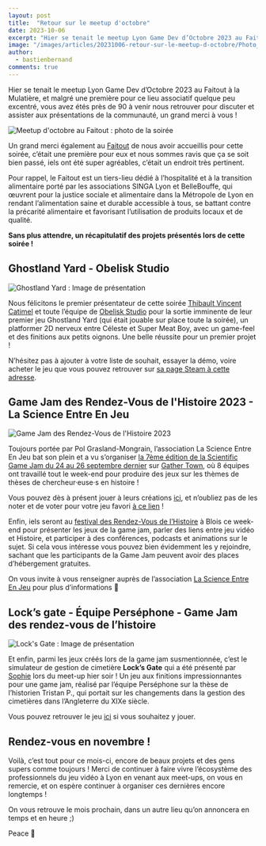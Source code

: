 ```yaml
---
layout: post
title:  "Retour sur le meetup d'octobre"
date: 2023-10-06
excerpt: "Hier se tenait le meetup Lyon Game Dev d’Octobre 2023 au Faitout à la Mulatière, et malgré une première pour ce lieu associatif quelque peu excentré, vous avez étés près de 90 à venir nous retrouver pour discuter et assister aux présentations de la communauté, un grand merci..."
image: "/images/articles/20231006-retour-sur-le-meetup-d-octobre/Photo_Octobre2023.jpg"
author: 
  - bastienbernand
comments: true
---
```

Hier se tenait le meetup Lyon Game Dev d’Octobre 2023 au Faitout à la Mulatière, et malgré une première pour ce lieu associatif quelque peu excentré, vous avez étés près de 90 à venir nous retrouver pour discuter et assister aux présentations de la communauté, un grand merci à vous !

<div class="box alt">
    <div class="row 50% uniform">
	<div class="6u">
        <span class="image fit">
            <img src="{{ "/images/articles/20231006-retour-sur-le-meetup-d-octobre/Photo_Octobre2023.jpg" | absolute_url }}" alt="Meetup d'octobre au Faitout : photo de la soirée" />
        </span>
    </div>
    </div>
</div>

Un grand merci également au [Faitout](https://www.bellebouffe.com/programmation/2022/12/12/appel-candidatures-viens-coworker-au-tiers-lieu-le-faitout-) de nous avoir accueillis pour cette soirée, c’était une première pour eux et nous sommes ravis que ça se soit bien passé, iels ont été super agréables, c’était un endroit très pertinent.

Pour rappel, le Faitout est un tiers-lieu dédié à l’hospitalité et à la transition alimentaire porté par les associations SINGA Lyon et BelleBouffe, qui œuvrent pour la justice sociale et alimentaire dans la Métropole de Lyon en rendant l’alimentation saine et durable accessible à tous, se battant contre la précarité alimentaire et favorisant l’utilisation de produits locaux et de qualité.

**Sans plus attendre, un récapitulatif des projets présentés lors de cette soirée !**

## Ghostland Yard - Obelisk Studio

<div class="box alt">
    <div class="row 50% uniform">
	<div class="6u">
        <span class="image fit">
            <img src="{{ "/images/articles/20231006-retour-sur-le-meetup-d-octobre/GhostlandYard.jpg" | absolute_url }}" alt="Ghostland Yard : Image de présentation" />
        </span>
    </div>
    </div>
</div>

Nous félicitons le premier présentateur de cette soirée [Thibault Vincent Catimel](https://www.linkedin.com/in/thibault-vincent-catimel-57006483/) et toute l’équipe de [Obelisk Studio](https://www.linkedin.com/company/obeliskstudio/) pour la sortie imminente de leur premier jeu Ghostland Yard (qui était jouable sur place toute la soirée), un platformer 2D nerveux entre Céleste et Super Meat Boy, avec un game-feel et des finitions aux petits oignons. Une belle réussite pour un premier projet !

N’hésitez pas à ajouter à votre liste de souhait, essayer la démo, voire acheter le jeu que vous pouvez retrouver sur [sa page Steam à cette adresse](https://store.steampowered.com/app/2051130/Ghostland_Yard/).

## Game Jam des Rendez-Vous de l'Histoire 2023 - La Science Entre En Jeu

<div class="box alt">
    <div class="row 50% uniform">
	<div class="6u">
        <span class="image fit">
            <img src="{{ "/images/articles/20231006-retour-sur-le-meetup-d-octobre/GameJamRendezVousHistoire.png" | absolute_url }}" alt="Game Jam des Rendez-Vous de l'Histoire 2023" />
        </span>
    </div>
    </div>
</div>

Toujours portée par Pol Grasland-Mongrain, l’association La Science Entre En Jeu bat son plein et a vu s’organiser [la 7ème édition de la Scientific Game Jam du 24 au 26 septembre dernier](https://lascienceentreenjeu.fr/game-jam-des-rendez-vous-de-lhistoire-2023/) sur [Gather Town](https://app.gather.town/app/5Pj4FIXJ5eVb94Nt/Les_RDVs_De_L_Histoire), où 8 équipes ont travaillé tout le week-end pour produire des jeux sur les thèmes de thèses de chercheur·euse·s en histoire !

Vous pouvez dès à présent jouer à leurs créations [ici](https://itch.io/jam/game-jam-des-rendez-vous-de-lhistoire-2023/entries), et n’oubliez pas de les noter et de voter pour votre jeu favori [à ce lien](http://vote7.lascienceentreenjeu.fr) !

Enfin, iels seront au [festival des Rendez-Vous de l’Histoire](https://rdv-histoire.com/?utm_source=substack&utm_medium=email) à Blois ce week-end pour présenter les jeux de la game jam, parler des liens entre jeu vidéo et Histoire, et participer à des conférences, podcasts et animations sur le sujet. Si cela vous intéresse vous pouvez bien évidemment les y rejoindre, sachant que les participants de la Game Jam peuvent avoir des places d’hébergement gratuites.

On vous invite à vous renseigner auprès de l’association [La Science Entre En Jeu](http://lascienceentreenjeu.fr/) pour plus d’informations 🙂

## Lock’s gate - Équipe Perséphone - Game Jam des rendez-vous de l’histoire

<div class="box alt">
    <div class="row 50% uniform">
	<div class="6u">
        <span class="image fit">
            <img src="{{ "/images/articles/20231006-retour-sur-le-meetup-d-octobre/LocksGate.jpg" | absolute_url }}" alt="Lock's Gate : Image de présentation" />
        </span>
    </div>
    </div>
</div>

Et enfin, parmi les jeux créés lors de la game jam susmentionnée, c’est le simulateur de gestion de cimetière **Lock’s Gate** qui a été présenté par [Sophie](https://cixidetroy.itch.io/) lors du meet-up hier soir !
Un jeu aux finitions impressionnantes pour une game jam, réalisé par l’équipe Perséphone sur la thèse de l’historien Tristan P., qui portait sur les changements dans la gestion des cimetières dans l’Angleterre du XIXe siècle.

Vous pouvez retrouver le jeu [ici](https://cixidetroy.itch.io/locksgate) si vous souhaitez y jouer.

## Rendez-vous en novembre !

Voilà, c’est tout pour ce mois-ci, encore de beaux projets et des gens supers comme toujours ! Merci de continuer à faire vivre l’écosystème des professionnels du jeu vidéo à Lyon en venant aux meet-ups, on vous en remercie, et on espère continuer à organiser ces dernières encore longtemps !

On vous retrouve le mois prochain, dans un autre lieu qu’on annoncera en temps et en heure ;)

Peace 👋